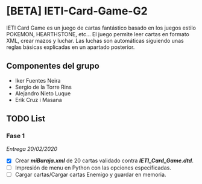 # **[BETA]** IETI-Card-Game-G2
IETI Card Game es un juego de cartas fantástico basado en los juegos estilo POKEMON, HEARTHSTONE, etc... El juego permite leer cartas en formato XML, crear mazos y luchar. Las luchas son automáticas siguiendo unas reglas básicas explicadas en un apartado posterior.
## Componentes del grupo
- Iker Fuentes Neira
- Sergio de la Torre Rins
- Alejandro Nieto Luque
- Erik Cruz i Masana
## TODO List
### Fase 1
*Entrega 20/02/2020*
- [x] Crear  ***miBaraja.xml*** de 20 cartas validado contra ***IETI_Card_Game.dtd***.
- [ ] Impresión de menu en Python con las opciones especificadas.
- [ ] Cargar cartas/Cargar cartas Enemigo y guardar en memoria.